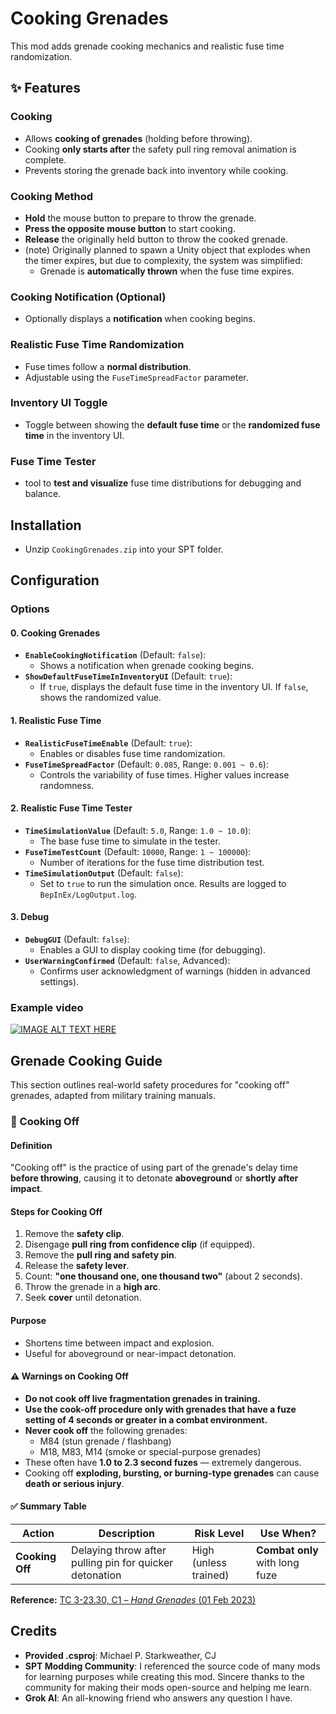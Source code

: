 # Cooking Grenades

This mod adds grenade cooking mechanics and realistic fuse time randomization.

## ✨ Features

### Cooking
- Allows **cooking of grenades** (holding before throwing).
- Cooking **only starts after** the safety pull ring removal animation is complete.
- Prevents storing the grenade back into inventory while cooking.

### Cooking Method

- **Hold** the mouse button to prepare to throw the grenade.
- **Press the opposite mouse button** to start cooking.
- **Release** the originally held button to throw the cooked grenade.
- (note) Originally planned to spawn a Unity object that explodes when the timer expires, but due to complexity, the system was simplified:
  - Grenade is **automatically thrown** when the fuse time expires.

### Cooking Notification (Optional)
- Optionally displays a **notification** when cooking begins.

### Realistic Fuse Time Randomization

- Fuse times follow a **normal distribution**.
- Adjustable using the `FuseTimeSpreadFactor` parameter.

### Inventory UI Toggle

- Toggle between showing the **default fuse time** or the **randomized fuse time** in the inventory UI.

### Fuse Time Tester

- tool to **test and visualize** fuse time distributions for debugging and balance.

## Installation

- Unzip `CookingGrenades.zip` into your SPT folder.

## Configuration

### Options

#### 0. Cooking Grenades
- **`EnableCookingNotification`** (Default: `false`):
  - Shows a notification when grenade cooking begins.
- **`ShowDefaultFuseTimeInInventoryUI`** (Default: `true`):
  - If `true`, displays the default fuse time in the inventory UI. If `false`, shows the randomized value.

#### 1. Realistic Fuse Time
- **`RealisticFuseTimeEnable`** (Default: `true`):
  - Enables or disables fuse time randomization.
- **`FuseTimeSpreadFactor`** (Default: `0.085`, Range: `0.001 ~ 0.6`):
  - Controls the variability of fuse times. Higher values increase randomness.

#### 2. Realistic Fuse Time Tester
- **`TimeSimulationValue`** (Default: `5.0`, Range: `1.0 ~ 10.0`):
  - The base fuse time to simulate in the tester.
- **`FuseTimeTestCount`** (Default: `10000`, Range: `1 ~ 100000`):
  - Number of iterations for the fuse time distribution test.
- **`TimeSimulationOutput`** (Default: `false`):
  - Set to `true` to run the simulation once. Results are logged to `BepInEx/LogOutput.log`.

#### 3. Debug
- **`DebugGUI`** (Default: `false`):
  - Enables a GUI to display cooking time (for debugging).
- **`UserWarningConfirmed`** (Default: `false`, Advanced):
  - Confirms user acknowledgment of warnings (hidden in advanced settings).

### Example video
[![IMAGE ALT TEXT HERE](https://img.youtube.com/vi/qB4tEmT6GlQ/0.jpg)](https://www.youtube.com/watch?v=qB4tEmT6GlQ)

## Grenade Cooking Guide

This section outlines real-world safety procedures for "cooking off" grenades, adapted from military training manuals.

### 🍳 Cooking Off

#### Definition
"Cooking off" is the practice of using part of the grenade's delay time **before throwing**, causing it to detonate **aboveground** or **shortly after impact**.

#### Steps for Cooking Off
1. Remove the **safety clip**.
2. Disengage **pull ring from confidence clip** (if equipped).
3. Remove the **pull ring and safety pin**.
4. Release the **safety lever**.
5. Count: **"one thousand one, one thousand two"** (about 2 seconds).
6. Throw the grenade in a **high arc**.
7. Seek **cover** until detonation.

#### Purpose
- Shortens time between impact and explosion.
- Useful for aboveground or near-impact detonation.

#### ⚠️ Warnings on Cooking Off
- **Do not cook off live fragmentation grenades in training.**
- **Use the cook-off procedure only with grenades that have a fuze setting of 4 seconds or greater in a combat environment.**
- **Never cook off** the following grenades:
  - M84 (stun grenade / flashbang)
  - M18, M83, M14 (smoke or special-purpose grenades)
- These often have **1.0 to 2.3 second fuzes** — extremely dangerous.
- Cooking off **exploding, bursting, or burning-type grenades** can cause **death or serious injury**.

#### ✅ Summary Table
| Action        | Description                                             | Risk Level          | Use When?                     |
|---------------|---------------------------------------------------------|----------------------|-------------------------------|
| **Cooking Off** | Delaying throw after pulling pin for quicker detonation | High (unless trained) | **Combat only** with long fuze |

**Reference:** [TC 3-23.30, C1 – *Hand Grenades* (01 Feb 2023)](https://armypubs.army.mil/epubs/DR_pubs/DR_a/ARN37340-TC_3-23.30-001-WEB-3.pdf)

## Credits

- **Provided .csproj**: Michael P. Starkweather, CJ
- **SPT Modding Community**: I referenced the source code of many mods for learning purposes while creating this mod. Sincere thanks to the community for making their mods open-source and helping me learn.
- **Grok AI**: An all-knowing friend who answers any question I have.